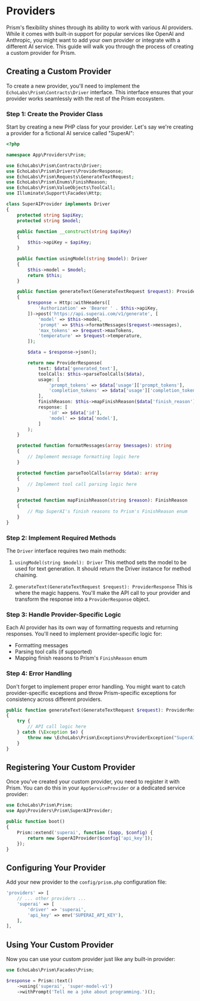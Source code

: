 # Providers

Prism's flexibility shines through its ability to work with various AI providers. While it comes with built-in support for popular services like OpenAI and Anthropic, you might want to add your own provider or integrate with a different AI service. This guide will walk you through the process of creating a custom provider for Prism.

## Creating a Custom Provider

To create a new provider, you'll need to implement the `EchoLabs\Prism\Contracts\Driver` interface. This interface ensures that your provider works seamlessly with the rest of the Prism ecosystem.

### Step 1: Create the Provider Class

Start by creating a new PHP class for your provider. Let's say we're creating a provider for a fictional AI service called "SuperAI":

```php
<?php

namespace App\Providers\Prism;

use EchoLabs\Prism\Contracts\Driver;
use EchoLabs\Prism\Drivers\ProviderResponse;
use EchoLabs\Prism\Requests\GenerateTextRequest;
use EchoLabs\Prism\Enums\FinishReason;
use EchoLabs\Prism\ValueObjects\ToolCall;
use Illuminate\Support\Facades\Http;

class SuperAIProvider implements Driver
{
    protected string $apiKey;
    protected string $model;

    public function __construct(string $apiKey)
    {
        $this->apiKey = $apiKey;
    }

    public function usingModel(string $model): Driver
    {
        $this->model = $model;
        return $this;
    }

    public function generateText(GenerateTextRequest $request): ProviderResponse
    {
        $response = Http::withHeaders([
            'Authorization' => 'Bearer ' . $this->apiKey,
        ])->post('https://api.superai.com/v1/generate', [
            'model' => $this->model,
            'prompt' => $this->formatMessages($request->messages),
            'max_tokens' => $request->maxTokens,
            'temperature' => $request->temperature,
        ]);

        $data = $response->json();

        return new ProviderResponse(
            text: $data['generated_text'],
            toolCalls: $this->parseToolCalls($data),
            usage: [
                'prompt_tokens' => $data['usage']['prompt_tokens'],
                'completion_tokens' => $data['usage']['completion_tokens'],
            ],
            finishReason: $this->mapFinishReason($data['finish_reason']),
            response: [
                'id' => $data['id'],
                'model' => $data['model'],
            ]
        );
    }

    protected function formatMessages(array $messages): string
    {
        // Implement message formatting logic here
    }

    protected function parseToolCalls(array $data): array
    {
        // Implement tool call parsing logic here
    }

    protected function mapFinishReason(string $reason): FinishReason
    {
        // Map SuperAI's finish reasons to Prism's FinishReason enum
    }
}
```

### Step 2: Implement Required Methods

The `Driver` interface requires two main methods:

1. `usingModel(string $model): Driver`
   This method sets the model to be used for text generation. It should return the Driver instance for method chaining.

2. `generateText(GenerateTextRequest $request): ProviderResponse`
   This is where the magic happens. You'll make the API call to your provider and transform the response into a `ProviderResponse` object.

### Step 3: Handle Provider-Specific Logic

Each AI provider has its own way of formatting requests and returning responses. You'll need to implement provider-specific logic for:

- Formatting messages
- Parsing tool calls (if supported)
- Mapping finish reasons to Prism's `FinishReason` enum

### Step 4: Error Handling

Don't forget to implement proper error handling. You might want to catch provider-specific exceptions and throw Prism-specific exceptions for consistency across different providers.

```php
public function generateText(GenerateTextRequest $request): ProviderResponse
{
    try {
        // API call logic here
    } catch (\Exception $e) {
        throw new \EchoLabs\Prism\Exceptions\ProviderException("SuperAI error: " . $e->getMessage());
    }
}
```

## Registering Your Custom Provider

Once you've created your custom provider, you need to register it with Prism. You can do this in your `AppServiceProvider` or a dedicated service provider:

```php
use EchoLabs\Prism\Prism;
use App\Providers\Prism\SuperAIProvider;

public function boot()
{
    Prism::extend('superai', function ($app, $config) {
        return new SuperAIProvider($config['api_key']);
    });
}
```

## Configuring Your Provider

Add your new provider to the `config/prism.php` configuration file:

```php
'providers' => [
    // ... other providers ...
    'superai' => [
        'driver' => 'superai',
        'api_key' => env('SUPERAI_API_KEY'),
    ],
],
```

## Using Your Custom Provider

Now you can use your custom provider just like any built-in provider:

```php
use EchoLabs\Prism\Facades\Prism;

$response = Prism::text()
    ->using('superai', 'super-model-v1')
    ->withPrompt('Tell me a joke about programming.')();
```
